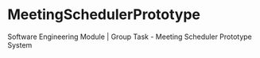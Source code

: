 # MeetingSchedulerPrototype
Software Engineering Module | Group Task - Meeting Scheduler Prototype System
